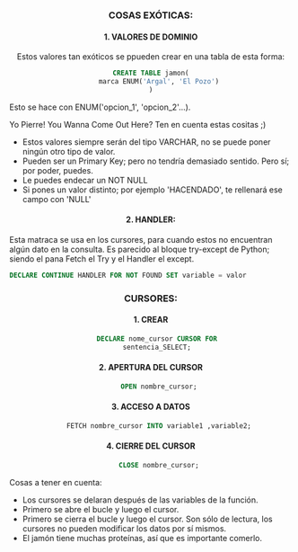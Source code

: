 <div align="center">

### COSAS EXÓTICAS:

#### 1. VALORES DE DOMINIO


Estos valores tan exóticos se ppueden crear en una tabla de esta forma:

```sql
CREATE TABLE jamon(
    marca ENUM('Argal', 'El Pozo')
)
```

</div>

Esto se hace con ENUM('opcion_1', 'opcion_2'...).

Yo Pierre! You Wanna Come Out Here? Ten en cuenta estas cositas ;)

- Estos valores siempre serán del tipo VARCHAR, no se puede poner ningún otro tipo de valor.
- Pueden ser un Primary Key; pero no tendría demasiado sentido. Pero sí; por poder, puedes.
- Le puedes endecar un NOT NULL 
- Si pones un valor distinto; por ejemplo 'HACENDADO', te rellenará ese campo con 'NULL'

<div align="center">

#### 2. HANDLER:

</div>

Esta matraca se usa en los cursores, para cuando estos no encuentran algún dato en la consulta. Es parecido al bloque try-except de Python; siendo el pana Fetch el Try y el Handler el except.

```sql
DECLARE CONTINUE HANDLER FOR NOT FOUND SET variable = valor
```

<div align="center">

### CURSORES:

#### 1. CREAR 

```sql
    DECLARE nome_cursor CURSOR FOR 
   sentencia_SELECT;
```

#### 2. APERTURA DEL CURSOR 

```sql
    OPEN nombre_cursor;
```
#### 3. ACCESO A DATOS

```sql
    FETCH nombre_cursor INTO variable1 ,variable2;
```
#### 4. CIERRE DEL CURSOR

```sql
    CLOSE nombre_cursor;
```

</div>

Cosas a tener en cuenta:

- Los cursores se delaran después de las variables de la función.
- Primero se abre el bucle y luego el cursor.
- Primero se cierra el bucle y luego el cursor.
Son sólo de lectura, los cursores no pueden modificar los datos por sí mismos.
- El jamón tiene muchas proteínas, así que es importante comerlo.



